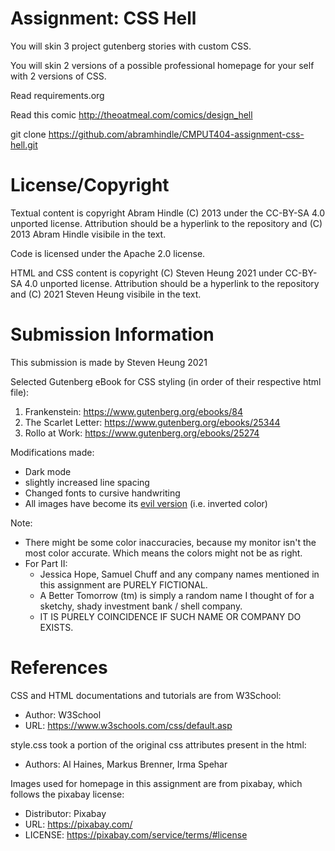Assignment: CSS Hell
====================

You will skin 3 project gutenberg stories with custom CSS.

You will skin 2 versions of a possible professional homepage for your
self with 2 versions of CSS.

Read requirements.org

Read this comic http://theoatmeal.com/comics/design_hell

git clone https://github.com/abramhindle/CMPUT404-assignment-css-hell.git

License/Copyright
=================

Textual content is copyright Abram Hindle (C) 2013 under the CC-BY-SA
4.0 unported license. Attribution should be a hyperlink to the
repository and (C) 2013 Abram Hindle visibile in the text.

Code is licensed under the Apache 2.0 license.

HTML and CSS content is copyright (C) Steven Heung 2021 under CC-BY-SA 4.0 unported license.
Attribution should be a hyperlink to the repository and (C) 2021 Steven Heung visibile in the text.

Submission Information
======================

This submission is made by Steven Heung 2021

Selected Gutenberg eBook for CSS styling (in order of their respective html file):

1. Frankenstein: https://www.gutenberg.org/ebooks/84
2. The Scarlet Letter: https://www.gutenberg.org/ebooks/25344
3. Rollo at Work: https://www.gutenberg.org/ebooks/25274

Modifications made:

* Dark mode
* slightly increased line spacing
* Changed fonts to cursive handwriting
* All images have become its [evil version](https://knowyourmeme.com/memes/evil-x-be-like) (i.e. inverted color)

Note:
 * There might be some color inaccuracies, because my monitor isn't the most color accurate. Which means the colors might not be as right.
 * For Part II: 
    - Jessica Hope, Samuel Chuff and any company names mentioned in this assignment are PURELY FICTIONAL. 
    - A Better Tomorrow (tm) is simply a random name I thought of for a sketchy, shady investment bank / shell company. 
    - IT IS PURELY COINCIDENCE IF SUCH NAME OR COMPANY DO EXISTS.

References
==========

CSS and HTML documentations and tutorials are from W3School:
 * Author: W3School
 * URL: https://www.w3schools.com/css/default.asp

style.css took a portion of the original css attributes present in the html:
 * Authors: Al Haines, Markus Brenner, Irma Spehar

Images used for homepage in this assignment are from pixabay, which follows the pixabay license:
 * Distributor: Pixabay
 * URL: https://pixabay.com/
 * LICENSE: https://pixabay.com/service/terms/#license